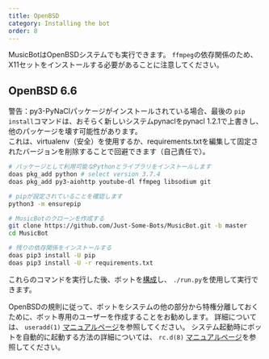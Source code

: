 ```yaml
---
title: OpenBSD
category: Installing the bot
order: 8
---
```


MusicBotはOpenBSDシステムでも実行できます。 `ffmpeg`の依存関係のため、X11セットをインストールする必要があることに注意してください。

## OpenBSD 6.6

警告：py3-PyNaClパッケージがインストールされている場合、最後の `pip install`コマンドは、おそらく新しいシステムpynaclをpynacl 1.2.1で上書きし、他のパッケージを壊す可能性があります。  
これは、virtualenv（安全）を使用するか、requirements.txtを編集して固定されたバージョンを削除することで回避できます（自己責任で）。

~~~ bash
# パッケージとして利用可能なPythonとライブラリをインストールします
doas pkg_add python # select version 3.7.4
doas pkg_add py3-aiohttp youtube-dl ffmpeg libsodium git

# pipが設定されていることを確認します
python3 -m ensurepip

# MusicBotのクローンを作成する
git clone https://github.com/Just-Some-Bots/MusicBot.git -b master
cd MusicBot

# 残りの依存関係をインストールする
doas pip3 install -U pip
doas pip3 install -U -r requirements.txt
~~~

これらのコマンドを実行した後、ボットを[構成]({{site.baseurl}}/using/configuration)し、 `./run.py`を使用して実行できます。

OpenBSDの規則に従って、ボットをシステムの他の部分から特権分離しておくために、ボット専用のユーザーを作成することをお勧めします。 詳細については、 `useradd(1)` [マニュアルページ](https://man.openbsd.org/useradd)を参照してください。 システム起動時にボットを自動的に起動する方法の詳細については、 `rc.d(8)` [マニュアルページ](https://man.openbsd.org/rc.d)を参照してください。
